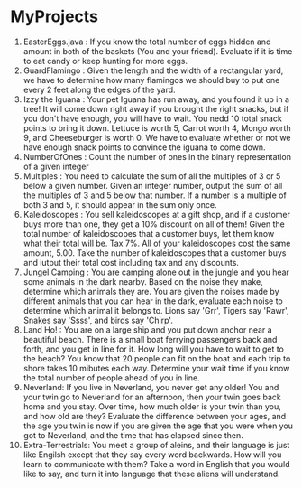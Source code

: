 # MyProjects 
 1. EasterEggs.java : If you know the total number of eggs hidden and amount in both of the baskets (You and your friend). Evaluate if it is time to eat candy or keep hunting for more eggs.
 2. GuardFlamingo : Given the length and the width of a rectangular yard, we have to determine how many flamingos we should buy to put one every 2 feet along the edges of the yard.
 3. Izzy the Iguana : Your pet Iguana has run away, and you found it up in a tree! It will come down right away if you brought the right snacks, but if you don't have enough, you will have to wait. You nedd 10 total snack points to bring it down. Lettuce is worth 5, Carrot worth 4, Mongo worth 9, and Cheeseburger is worth 0. We have to evaluate whether or not we have enough snack points to convince the iguana to come down.
 4. NumberOfOnes : Count the number of ones in the binary representation of a given integer
 5. Multiples : You need to calculate the sum of all the multiples of 3 or 5 below a given number. Given an integer number, output the sum of all the multiples of 3 and 5 below that number. If a number is a multiple of both 3 and 5, it should appear in the sum only once.
 6. Kaleidoscopes : You sell kaleidoscopes at a gift shop, and if a customer buys more than one, they get a 10% discount on all of them! Given the total number of kaleidoscopes that a customer buys, let them know what their total will be. Tax 7%. All of your kaleidoscopes cost the same amount, 5.00. Take the number of kaleidoscopes that a customer buys and iutput their total cost including tax and any discounts.
 7. Jungel Camping : You are camping alone out in the jungle and you hear some animals in the dark nearby. Based on the noise they make, determine which animals they are. You are given the noises made by different animals that you can hear in the dark, evaluate each noise to determine which animal it belongs to. Lions say 'Grr', Tigers say 'Rawr', Snakes say 'Ssss', and birds say 'Chirp'.
 8. Land Ho! : You are on a large ship and you put down anchor near a beautiful beach. There is a small boat ferrying passengers back and forth, and you get in line for it. How long will you have to wait to get to the beach? You know that 20 people can fit on the boat and each trip to shore takes 10 mibutes each way. Determine your wait time if you know the total number of people ahead of you in line.
 9. Neverland: If you live in Neverland, you never get any older! You and your twin go to Neverland for an afternoon, then your twin goes back home and you stay. Over time, how much older is your twin than you, and how old are they? Evaluate the difference between your ages, and the age you twin is now if you are given the age that you were when you got to Neverland, and the time that has elapsed since then.
 10. Extra-Terrestrials: You meet a group of aleins, and their language is just like Engilsh except that they say every word backwards. How will you learn to communicate with them? Take a word in English that you would like to say, and turn it into language that these aliens will understand.
